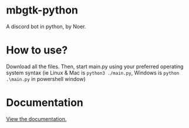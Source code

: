 # mbgtk-python
A discord bot in python, by Noer.

# How to use?
Download all the files.
Then, start main.py using your preferred operating system syntax (ie Linux & Mac is `python3 ./main.py`, Windows is `python .\main.py` in powershell window)

# Documentation
[View the documentation.](https://xnoerplayscodes.github.io/docs/docs.html)
